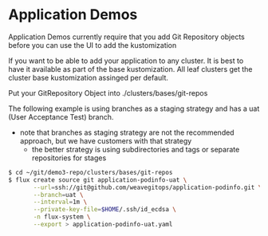 # Application Demos

Application Demos currently require that you add Git Repository objects before you can use the UI to add the kustomization

If you want to be able to add your application to any cluster. It is best to have it available as part of the base kustomization. All leaf clusters get the cluster base kustomization assinged per default. 

Put your GitRepository Object into ./clusters/bases/git-repos

The following example is using branches as a staging strategy and has a uat (User Acceptance Test) branch. 
- note that branches as staging strategy are not the recommended approach, but we have customers with that strategy
  - the better strategy is using subdirectories and tags or separate repositories for stages

```bash
$ cd ~/git/demo3-repo/clusters/bases/git-repos
$ flux create source git application-podinfo-uat \
       --url=ssh://git@github.com/weavegitops/application-podinfo.git \
       --branch=uat \
       --interval=1m \
       --private-key-file=$HOME/.ssh/id_ecdsa \
       -n flux-system \
       --export > application-podinfo-uat.yaml
```
